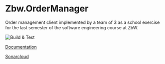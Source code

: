 # Zbw.OrderManager
Order management client implemented by a team of 3 as a school exercise for the last semester of the software engineering course at ZbW.

![Build & Test](https://github.com/MasterAzazel/Zbw.OrderManager/actions/workflows/main.yml/badge.svg)

[Documentation](https://mvrco.github.io/Zbw.OrderManager/)

[Sonarcloud](https://sonarcloud.io/dashboard?id=mvrco_Zbw.OrderManager) 
